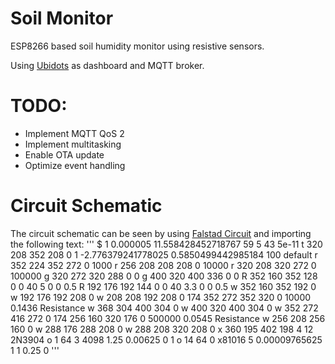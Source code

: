 # Soil Monitor
ESP8266 based soil humidity monitor using resistive sensors.

Using [Ubidots](http://ubidots.com/) as dashboard and MQTT broker.

# TODO:

* Implement MQTT QoS 2
* Implement multitasking
* Enable OTA update
* Optimize event handling

# Circuit Schematic

The circuit schematic can be seen by using [Falstad Circuit](http://www.falstad.com/circuit/circuitjs.html) and importing the following text:
'''
$ 1 0.000005 11.558428452718767 59 5 43 5e-11
t 320 208 352 208 0 1 -2.776379241778025 0.5850499442985184 100 default
r 352 224 352 272 0 1000
r 256 208 208 208 0 10000
r 320 208 320 272 0 100000
g 320 272 320 288 0 0
g 400 320 400 336 0 0
R 352 160 352 128 0 0 40 5 0 0 0.5
R 192 176 192 144 0 0 40 3.3 0 0 0.5
w 352 160 352 192 0
w 192 176 192 208 0
w 208 208 192 208 0
174 352 272 352 320 0 10000 0.1436 Resistance
w 368 304 400 304 0
w 400 320 400 304 0
w 352 272 416 272 0
174 256 160 320 176 0 500000 0.0545 Resistance
w 256 208 256 160 0
w 288 176 288 208 0
w 288 208 320 208 0
x 360 195 402 198 4 12 2N3904
o 1 64 3 4098 1.25 0.00625 0 1
o 14 64 0 x81016 5 0.00009765625 1 1 0.25 0
'''
